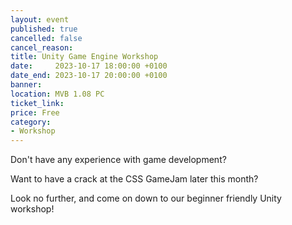 ```yaml
---
layout: event
published: true
cancelled: false
cancel_reason:
title: Unity Game Engine Workshop
date:     2023-10-17 18:00:00 +0100
date_end: 2023-10-17 20:00:00 +0100
banner:
location: MVB 1.08 PC
ticket_link:
price: Free
category:
- Workshop
---
```


Don't have any experience with game development?

Want to have a crack at the CSS GameJam later this month?

Look no further, and come on down to our beginner friendly Unity workshop!
